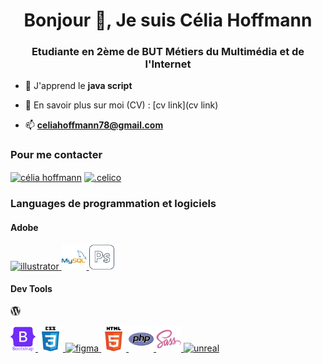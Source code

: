 <h1 align="center">Bonjour 👋, Je suis Célia Hoffmann</h1>
<h3 align="center">Etudiante en 2ème de BUT Métiers du Multimédia et de l'Internet</h3>

- 🌱 J'apprend le **java script**

- 📄 En savoir plus sur moi (CV) : [cv link](cv link)

- 📫 **celiahoffmann78@gmail.com**

<h3 align="left">Pour me contacter</h3>
<p align="left">
<a href="https://linkedin.com/in/célia hoffmann" target="blank"><img align="center" src="https://raw.githubusercontent.com/rahuldkjain/github-profile-readme-generator/master/src/images/icons/Social/linked-in-alt.svg" alt="célia hoffmann" height="30" width="40" /></a>
<a href="https://discord.gg/.celico" target="blank"><img align="center" src="https://raw.githubusercontent.com/rahuldkjain/github-profile-readme-generator/master/src/images/icons/Social/discord.svg" alt=".celico" height="30" width="40" /></a> 
</p>

<h3 align="left">Languages de programmation et logiciels</h3>
<h4> Adobe </h4>
<p> <a href="https://www.adobe.com/in/products/illustrator.html" target="_blank" rel="noreferrer"> <img src="https://www.vectorlogo.zone/logos/adobe_illustrator/adobe_illustrator-icon.svg" alt="illustrator" width="40" height="40"/> </a> <a href="https://www.mysql.com/" target="_blank" rel="noreferrer"> <img src="https://raw.githubusercontent.com/devicons/devicon/master/icons/mysql/mysql-original-wordmark.svg" alt="mysql" width="40" height="40"/> </a> <a href="https://www.photoshop.com/en" target="_blank" rel="noreferrer"> <img src="https://raw.githubusercontent.com/devicons/devicon/master/icons/photoshop/photoshop-line.svg" alt="photoshop" width="40" height="40"/> </a> </p>
<h4> Dev Tools </h4>
<svg xmlns="http://www.w3.org/2000/svg" width="16" height="16" fill="currentColor" class="bi bi-wordpress" viewBox="0 0 16 16">
  <path d="M12.633 7.653c0-.848-.305-1.435-.566-1.892l-.08-.13c-.317-.51-.594-.958-.594-1.48 0-.63.478-1.218 1.152-1.218q.03 0 .058.003l.031.003A6.84 6.84 0 0 0 8 1.137 6.86 6.86 0 0 0 2.266 4.23c.16.005.313.009.442.009.717 0 1.828-.087 1.828-.087.37-.022.414.521.044.565 0 0-.371.044-.785.065l2.5 7.434 1.5-4.506-1.07-2.929c-.369-.022-.719-.065-.719-.065-.37-.022-.326-.588.043-.566 0 0 1.134.087 1.808.087.718 0 1.83-.087 1.83-.087.37-.022.413.522.043.566 0 0-.372.043-.785.065l2.48 7.377.684-2.287.054-.173c.27-.86.469-1.495.469-2.046zM1.137 8a6.86 6.86 0 0 0 3.868 6.176L1.73 5.206A6.8 6.8 0 0 0 1.137 8"/>
  <path d="M6.061 14.583 8.121 8.6l2.109 5.78q.02.05.049.094a6.85 6.85 0 0 1-4.218.109m7.96-9.876q.046.328.047.706c0 .696-.13 1.479-.522 2.458l-2.096 6.06a6.86 6.86 0 0 0 2.572-9.224z"/>
  <path fill-rule="evenodd" d="M0 8c0-4.411 3.589-8 8-8s8 3.589 8 8-3.59 8-8 8-8-3.589-8-8m.367 0c0 4.209 3.424 7.633 7.633 7.633S15.632 12.209 15.632 8C15.632 3.79 12.208.367 8 .367 3.79.367.367 3.79.367 8"/>
</svg>
<p align="left"> <a href="https://getbootstrap.com" target="_blank" rel="noreferrer"> <img src="https://raw.githubusercontent.com/devicons/devicon/master/icons/bootstrap/bootstrap-plain-wordmark.svg" alt="bootstrap" width="40" height="40"/> </a> <a href="https://www.w3schools.com/css/" target="_blank" rel="noreferrer"> <img src="https://raw.githubusercontent.com/devicons/devicon/master/icons/css3/css3-original-wordmark.svg" alt="css3" width="40" height="40"/> </a> <a href="https://www.figma.com/" target="_blank" rel="noreferrer"> <img src="https://www.vectorlogo.zone/logos/figma/figma-icon.svg" alt="figma" width="40" height="40"/> </a> <a href="https://www.w3.org/html/" target="_blank" rel="noreferrer"> <img src="https://raw.githubusercontent.com/devicons/devicon/master/icons/html5/html5-original-wordmark.svg" alt="html5" width="40" height="40"/> </a>  <a href="https://www.php.net" target="_blank" rel="noreferrer"> <img src="https://raw.githubusercontent.com/devicons/devicon/master/icons/php/php-original.svg" alt="php" width="40" height="40"/> </a> <a href="https://sass-lang.com" target="_blank" rel="noreferrer"> <img src="https://raw.githubusercontent.com/devicons/devicon/master/icons/sass/sass-original.svg" alt="sass" width="40" height="40"/> </a> <a href="https://unrealengine.com/" target="_blank" rel="noreferrer"> <img src="https://raw.githubusercontent.com/kenangundogan/fontisto/036b7eca71aab1bef8e6a0518f7329f13ed62f6b/icons/svg/brand/unreal-engine.svg" alt="unreal" width="40" height="40"/> </a> </p>
